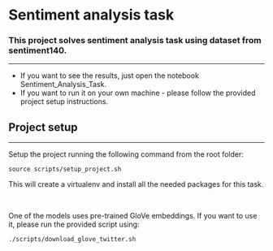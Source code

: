 # Sentiment analysis task

### This project solves sentiment analysis task using dataset from sentiment140.
---

- If you want to see the results, just open the notebook Sentiment_Analysis_Task.
- If you want to run it on your own machine - please follow the provided project setup instructions.

## Project setup
---
Setup the project running the following command from the root folder:
```
source scripts/setup_project.sh
```
This will create a virtualenv and install all the needed packages for this task.

<br>

One of the models uses pre-trained GloVe embeddings. If you want to use it, please run the provided script using:
```
./scripts/download_glove_twitter.sh
```

<br>
